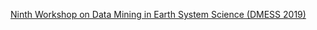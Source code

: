 [Ninth Workshop on Data Mining in Earth System Science (DMESS 2019)](https://climatemodeling.github.io/dmess19)
